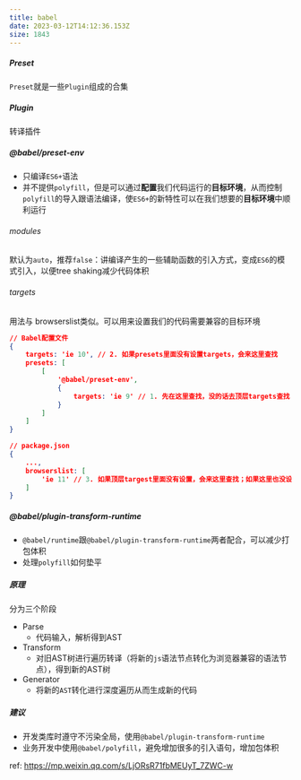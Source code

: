 ```yaml
---
title: babel
date: 2023-03-12T14:12:36.153Z
size: 1843
---
```

##### Preset

`Preset`就是一些`Plugin`组成的合集

##### Plugin

转译插件


##### @babel/preset-env
- 只编译`ES6+`语法
- 并不提供`polyfill`，但是可以通过**配置**我们代码运行的**目标环境**，从而控制`polyfill`的导入跟语法编译，使`ES6+`的新特性可以在我们想要的**目标环境**中顺利运行
###### modules
默认为`auto`，推荐`false`：讲编译产生的一些辅助函数的引入方式，变成`ES6`的模式引入，以便tree shaking减少代码体积
###### targets
用法与 browserslist类似。可以用来设置我们的代码需要兼容的目标环境
```json
// Babel配置文件
{
    targets: 'ie 10', // 2. 如果presets里面没有设置targets，会来这里查找
    presets: [
        [
            '@babel/preset-env',
            {
                targets: 'ie 9' // 1. 先在这里查找，没的话去顶层targets查找
            }
        ]
    ]
}

// package.json
{
    ...,
    browserslist: [
        'ie 11' // 3. 如果顶层targest里面没有设置，会来这里查找；如果这里也没设置，则为默认值{}
    ]
}
```

##### @babel/plugin-transform-runtime
- `@babel/runtime`跟`@babel/plugin-transform-runtime`两者配合，可以减少打包体积
- 处理`polyfill`如何垫平

##### 原理

分为三个阶段

- Parse
  - 代码输入，解析得到AST
- Transform
  - 对旧AST树进行遍历转译（将新的`js`语法节点转化为浏览器兼容的语法节点），得到新的AST树
- Generator
  - 将新的`AST`转化进行深度遍历从而生成新的代码



##### 建议

- 开发类库时遵守不污染全局，使用`@babel/plugin-transform-runtime`
- 业务开发中使用`@babel/polyfill`，避免增加很多的引入语句，增加包体积


ref:
https://mp.weixin.qq.com/s/LjORsR71fbMEUyT_7ZWC-w
